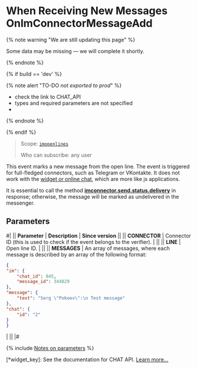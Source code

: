 # When Receiving New Messages OnImConnectorMessageAdd

{% note warning "We are still updating this page" %}

Some data may be missing — we will complete it shortly.

{% endnote %}

{% if build == 'dev' %}

{% note alert "TO-DO _not exported to prod_" %}

- check the link to CHAT_API
- types and required parameters are not specified
- 
{% endnote %}

{% endif %}

> Scope: [`imopenlines`](../../../scopes/permissions.md)
>
> Who can subscribe: any user

This event marks a new message from the open line. The event is triggered for full-fledged connectors, such as Telegram or VKontakte. It does not work with the [widget or online chat](*widget_key), which are more like js applications.

It is essential to call the method [**imconnector.send.status.delivery**](../imconnector-send-status-delivery.md) in response; otherwise, the message will be marked as undelivered in the messenger.

## Parameters

#|
|| **Parameter** | **Description** | **Since version** ||
|| **CONNECTOR** | Connector ID (this is used to check if the event belongs to the verifier). | ||
|| **LINE** | Open line ID. | ||
|| **MESSAGES** | An array of messages, where each message is described by an array of the following format:


```json
{
"im": {
    "chat_id": 845,
    "message_id": 344029
},
"message": {
    "text": "Serg \"Pokoev\":\n Test message"
},
"chat": {
    "id": "2"
}
}
```
| ||
|#

{% include [Notes on parameters](../../../../_includes/required.md) %}

[*widget_key]: See the documentation for CHAT API. [Learn more...](../../../chats/index.md)